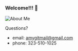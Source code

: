 ### Welcome!!! 👋

![ About Me](/assets/githupupdate.eps.png) 


Questions? 
* email: amygitmail@gmail.com
* phone: 323-510-1025
